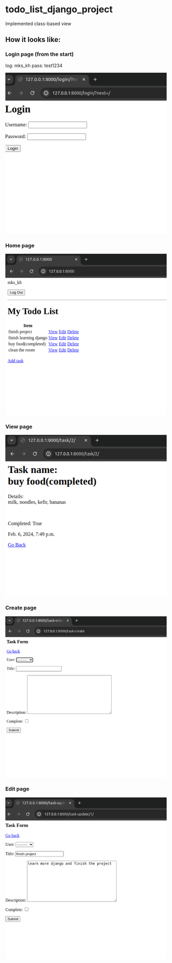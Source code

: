 # todo_list_django_project

Implemented class-based view

## How it looks like:

### Login page (from the start)
log: mks_kh
pass: test1234

![login](./images/login2.png)

### Home page
![home](./images/home2.png)

### View page
![view](./images/view.png)

### Create page
![create](./images/create2.png)

### Edit page
![edit](./images/edit2.png)

